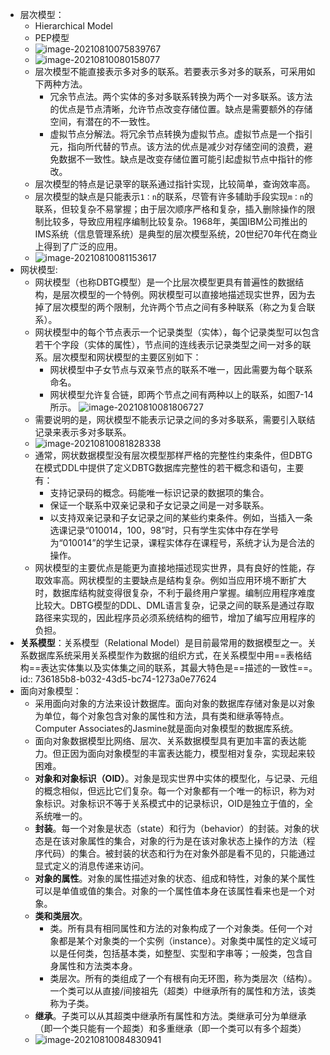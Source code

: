 - 层次模型：
	- Hierarchical Model
	- PEP模型
	- ![image-20210810075839767](https://img.mhugh.net/typora/image-20210810075839767.png)
	- ![image-20210810080158077](https://img.mhugh.net/typora/image-20210810080158077.png)
	- 层次模型不能直接表示多对多的联系。若要表示多对多的联系，可采用如下两种方法。
		- 冗余节点法。两个实体的多对多联系转换为两个一对多联系。该方法的优点是节点清晰，允许节点改变存储位置。缺点是需要额外的存储空间，有潜在的不一致性。
		- 虚拟节点分解法。将冗余节点转换为虚拟节点。虚拟节点是一个指引元，指向所代替的节点。该方法的优点是减少对存储空间的浪费，避免数据不一致性。缺点是改变存储位置可能引起虚拟节点中指针的修改。
	- 层次模型的特点是记录宰的联系通过指针实现，比较简单，查询效率高。
	- 层次模型的缺点是只能表示`1：n`的联系，尽管有许多辅助手段实现`m：n`的联系，但较复杂不易掌握；由于层次顺序严格和复杂，插入删除操作的限制比较多，导致应用程序编制比较复杂。1968年，美国IBM公司推出的IMS系统（信息管理系统）是典型的层次模型系统，20世纪70年代在商业上得到了广泛的应用。
	- ![image-20210810081153617](https://img.mhugh.net/typora/image-20210810081153617.png)
- 网状模型:
	- 网状模型（也称DBTG模型）是一个比层次模型更具有普遍性的数据结构，是层次模型的一个特例。网状模型可以直接地描述现实世界，因为去掉了层次模型的两个限制，允许两个节点之间有多种联系（称之为复合联系）。
	- 网状模型中的每个节点表示一个记录类型（实体），每个记录类型可以包含若干个字段（实体的属性），节点间的连线表示记录类型之间一对多的联系。层次模型和网状模型的主要区别如下：
		- 网状模型中子女节点与双亲节点的联系不唯一，因此需要为每个联系命名。
		- 网状模型允许复合链，即两个节点之间有两种以上的联系，如图7-14所示。
		  ![image-20210810081806727](https://img.mhugh.net/typora/image-20210810081806727.png)
	- 需要说明的是，网状模型不能表示记录之间的多对多联系，需要引入联结记录来表示多对多联系。
	- ![image-20210810081828338](https://img.mhugh.net/typora/image-20210810081828338.png)
	- 通常，网状数据模型没有层次模型那样严格的完整性约束条件，但DBTG在模式DDL中提供了定义DBTG数据库完整性的若干概念和语句，主要有：
		- 支持记录码的概念。码能唯一标识记录的数据项的集合。
		- 保证一个联系中双亲记录和子女记录之间是一对多联系。
		- 以支持双亲记录和子女记录之间的某些约束条件。例如，当插入一条选课记录“010014，100，98”时，只有学生实体中存在学号为“010014”的学生记录，课程实体存在课程号，系统才认为是合法的操作。
	- 网状模型的主要优点是能更为直接地描述现实世界，具有良好的性能，存取效率高。网状模型的主要缺点是结构复杂。例如当应用环境不断扩大时，数据库结构就变得很复杂，不利于最终用户掌握。编制应用程序难度比较大。DBTG模型的DDL、DML语言复杂，记录之间的联系是通过存取路径来实现的，因此程序员必须系统结构的细节，增加了编写应用程序的负担。
- **关系模型**：关系模型（Relational Model）是目前最常用的数据模型之一。关系数据库系统采用关系模型作为数据的组织方式，在关系模型中用==表格结构==表达实体集以及实体集之间的联系，其最大特色是==描述的一致性==。
  id:: 736185b8-b032-43d5-bc74-1273a0e77624
- 面向对象模型：
	- 采用面向对象的方法来设计数据库。面向对象的数据库存储对象是以对象为单位，每个对象包含对象的属性和方法，具有类和继承等特点。Computer Associates的Jasmine就是面向对象模型的数据库系统。
	- 面向对象数据模型比网络、层次、关系数据模型具有更加丰富的表达能力。但正因为面向对象模型的丰富表达能力，模型相对复杂，实现起来较困难。
	- **对象和对象标识（OID）**。对象是现实世界中实体的模型化，与记录、元组的概念相似，但远比它们复杂。每一个对象都有一个唯一的标识，称为对象标识。对象标识不等于关系模式中的记录标识，OID是独立于值的，全系统唯一的。
	- **封装**。每一个对象是状态（state）和行为（behavior）的封装。对象的状态是在该对象属性的集合，对象的行为是在该对象状态上操作的方法（程序代码）的集合。被封装的状态和行为在对象外部是看不见的，只能通过显式定义的消息传递来访问。
	- **对象的属性**。对象的属性描述对象的状态、组成和特性，对象的某个属性可以是单值或值的集合。对象的一个属性值本身在该属性看来也是一个对象。
	- **类和类层次**。
		- 类。所有具有相同属性和方法的对象构成了一个对象类。任何一个对象都是某个对象类的一个实例（instance）。对象类中属性的定义域可以是任何类，包括基本类，如整型、实型和字串等；一般类，包含自身属性和方法类本身。
		- 类层次。所有的类组成了一个有根有向无环图，称为类层次（结构）。一个类可以从直接/间接祖先（超类）中继承所有的属性和方法，该类称为子类。
	- **继承**。子类可以从其超类中继承所有属性和方法。类继承可分为单继承（即一个类只能有一个超类）和多重继承（即一个类可以有多个超类）
	- ![image-20210810084830941](https://img.mhugh.net/typora/image-20210810084830941.png)